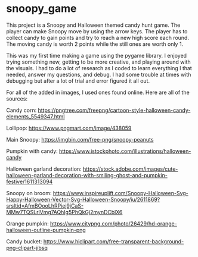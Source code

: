 # snoopy_game
This project is a Snoopy and Halloween themed candy hunt game. The player can make Snoopy move by using the arrow keys. The player has to collect candy to gain points and try to reach a new high score each round. The moving candy is worth 2 points while the still ones are worth only 1.

This was my first time making a game using the pygame library. I enjoyed trying something new, getting to be more creative, and playing around with the visuals. I had to do a lot of research as I coded to learn everything I that needed, answer my questions, and debug. I had some trouble at times with debugging but after a lot of trial and error figured it all out. 


For all of the added in images, I used ones found online. Here are all of the sources:

Candy corn:
https://pngtree.com/freepng/cartoon-style-halloween-candy-elements_5549347.html 

Lollipop:
https://www.pngmart.com/image/438059

Main Snoopy:
https://imgbin.com/free-png/snoopy-peanuts 

Pumpkin with candy:
https://www.istockphoto.com/illustrations/halloween-candy 

Halloween garland decoration:
https://stock.adobe.com/images/cute-halloween-garland-decoration-with-smiling-ghost-and-pumpkin-festive/1611313094 

Snoopy on broom:
https://www.inspireuplift.com/Snoopy-Halloween-Svg-Happy-Halloween-Vector-Svg-Halloween-Snoopy/iu/2611869?srsltid=AfmBOooLhRPiej9jCaS-MMw7TQSLrlVmg7AQhIg5PhQkGj2mynDCblX6 

Orange pumpkin:
https://www.citypng.com/photo/26429/hd-orange-halloween-outline-pumpkin-png

Candy bucket:
https://www.hiclipart.com/free-transparent-background-png-clipart-jibsq 